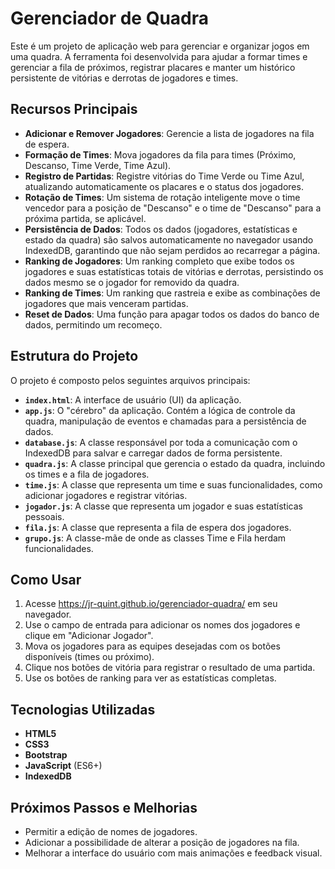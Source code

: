# Gerenciador de Quadra

Este é um projeto de aplicação web para gerenciar e organizar jogos em uma quadra. A ferramenta foi desenvolvida para ajudar a formar times e gerenciar a fila de próximos, registrar placares e manter um histórico persistente de vitórias e derrotas de jogadores e times.

## Recursos Principais

- **Adicionar e Remover Jogadores**: Gerencie a lista de jogadores na fila de espera.
- **Formação de Times**: Mova jogadores da fila para times (Próximo, Descanso, Time Verde, Time Azul).
- **Registro de Partidas**: Registre vitórias do Time Verde ou Time Azul, atualizando automaticamente os placares e o status dos jogadores.
- **Rotação de Times**: Um sistema de rotação inteligente move o time vencedor para a posição de "Descanso" e o time de "Descanso" para a próxima partida, se aplicável.
- **Persistência de Dados**: Todos os dados (jogadores, estatísticas e estado da quadra) são salvos automaticamente no navegador usando IndexedDB, garantindo que não sejam perdidos ao recarregar a página.
- **Ranking de Jogadores**: Um ranking completo que exibe todos os jogadores e suas estatísticas totais de vitórias e derrotas, persistindo os dados mesmo se o jogador for removido da quadra.
- **Ranking de Times**: Um ranking que rastreia e exibe as combinações de jogadores que mais venceram partidas.
- **Reset de Dados**: Uma função para apagar todos os dados do banco de dados, permitindo um recomeço.

## Estrutura do Projeto

O projeto é composto pelos seguintes arquivos principais:

- **`index.html`**: A interface de usuário (UI) da aplicação.
- **`app.js`**: O "cérebro" da aplicação. Contém a lógica de controle da quadra, manipulação de eventos e chamadas para a persistência de dados.
- **`database.js`**: A classe responsável por toda a comunicação com o IndexedDB para salvar e carregar dados de forma persistente.
- **`quadra.js`**: A classe principal que gerencia o estado da quadra, incluindo os times e a fila de jogadores.
- **`time.js`**: A classe que representa um time e suas funcionalidades, como adicionar jogadores e registrar vitórias.
- **`jogador.js`**: A classe que representa um jogador e suas estatísticas pessoais.
- **`fila.js`**: A classe que representa a fila de espera dos jogadores.
- **`grupo.js`**: A classe-mãe de onde as classes Time e Fila herdam funcionalidades.

## Como Usar

1. Acesse https://jr-quint.github.io/gerenciador-quadra/ em seu navegador.
2. Use o campo de entrada para adicionar os nomes dos jogadores e clique em "Adicionar Jogador".
3. Mova os jogadores para as equipes desejadas com os botões disponíveis (times ou próximo).
4. Clique nos botões de vitória para registrar o resultado de uma partida.
5. Use os botões de ranking para ver as estatísticas completas.

## Tecnologias Utilizadas

- **HTML5**
- **CSS3**
- **Bootstrap**
- **JavaScript** (ES6+)
- **IndexedDB**

## Próximos Passos e Melhorias

- Permitir a edição de nomes de jogadores.
- Adicionar a possibilidade de alterar a posição de jogadores na fila.
- Melhorar a interface do usuário com mais animações e feedback visual.
